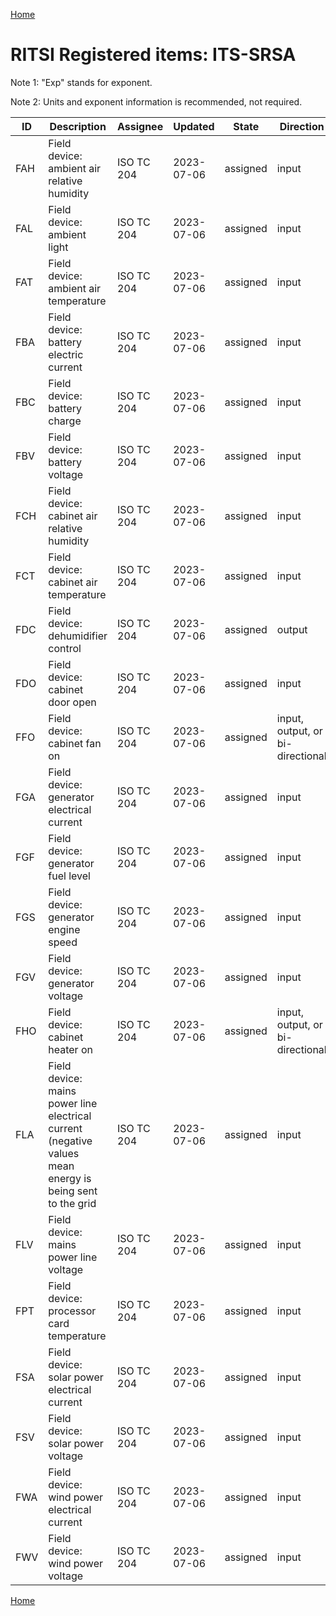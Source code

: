 [Home](readme.md)

# RITSI Registered items: ITS-SRSA

Note 1: "Exp" stands for exponent.

Note 2: Units and exponent information is recommended, not required.


|ID |Description                           |Assignee  |Updated   |State   |Direction| Units  |Exp|Imprecision|
|---|--------------------------------------|----------|----------|--------|---------|--------|---|-----------|
|FAH|Field device: ambient air relative humidity|ISO TC 204|2023-07-06|assigned|input|Percent|-1 |       <100|
|FAL|Field device: ambient light           |ISO TC 204|2023-07-06|assigned|input    |Unitless|0  |         NA|
|FAT|Field device: ambient air temperature |ISO TC 204|2023-07-06|assigned|input    |Celsius |-2 |       <100|
|FBA|Field device: battery electric current|ISO TC 204|2023-07-06|assigned|input    |Amperes |-2 |       <100|
|FBC|Field device: battery charge          |ISO TC 204|2023-07-06|assigned|input    |Percent |-1 |       <100|
|FBV|Field device: battery voltage         |ISO TC 204|2023-07-06|assigned|input    |Volts   |-2 |       <100|
|FCH|Field device: cabinet air relative humidity|ISO TC 204|2023-07-06|assigned|input|Percent|-1 |       <100|
|FCT|Field device: cabinet air temperature |ISO TC 204|2023-07-06|assigned|input    |Celsius |-2 |       <100|
|FDC|Field device: dehumidifier control    |ISO TC 204|2023-07-06|assigned|output   |Boolean |0  |          0|
|FDO|Field device: cabinet door open       |ISO TC 204|2023-07-06|assigned|input    |Boolean |0  |          0|
|FFO|Field device: cabinet fan on          |ISO TC 204|2023-07-06|assigned|input, output, or bi-directional|Boolean |0  |          0|
|FGA|Field device: generator electrical current|ISO TC 204|2023-07-06|assigned|input|Amperes |-2 |       <100|
|FGF|Field device: generator fuel level    |ISO TC 204|2023-07-06|assigned|input    |Percent |-1 |       <100|
|FGS|Field device: generator engine speed  |ISO TC 204|2023-07-06|assigned|input    |RPM     |0  |       <100|
|FGV|Field device: generator voltage       |ISO TC 204|2023-07-06|assigned|input    |Volts   |-2 |       <100|
|FHO|Field device: cabinet heater on       |ISO TC 204|2023-07-06|assigned|input, output, or bi-directional|Boolean |0  |          0|
|FLA|Field device: mains power line electrical current (negative values mean energy is being sent to the grid|ISO TC 204|2023-07-06|assigned|input|Amperes|-2|<100|
|FLV|Field device: mains power line voltage|ISO TC 204|2023-07-06|assigned|input    |Volts |-2 |       <100|
|FPT|Field device: processor card temperature|ISO TC 204|2023-07-06|assigned|input  |Celsius   |-2 |       <100|
|FSA|Field device: solar power electrical current|ISO TC 204|2023-07-06|assigned|input|Amperes|-2|       <100|
|FSV|Field device: solar power voltage     |ISO TC 204|2023-07-06|assigned|input    |Volts |-2 |       <100|
|FWA|Field device: wind power electrical current|ISO TC 204|2023-07-06|assigned|input|Amperes|-2 |       <100|
|FWV|Field device: wind power voltage      |ISO TC 204|2023-07-06|assigned|input    |Volts |-2 |       <100|


[Home](readme.md)
